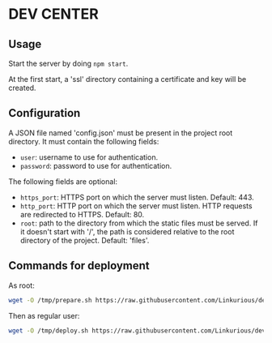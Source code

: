 # DEV CENTER

## Usage

Start the server by doing `npm start`.

At the first start, a 'ssl' directory containing a certificate and key will be created.

## Configuration

A JSON file named 'config.json' must be present in the project root directory. It must contain the following fields:

* `user`: username to use for authentication.
* `password`: password to use for authentication.

The following fields are optional:

* `https_port`: HTTPS port on which the server must listen. Default: 443.
* `http_port`: HTTP port on which the server must listen. HTTP requests are redirected to HTTPS. Default: 80.
* `root`: path to the directory from which the static files must be served. If it doesn't start with '/', the path
is considered relative to the root directory of the project. Default: 'files'.

## Commands for deployment

As root:

```bash
wget -O /tmp/prepare.sh https://raw.githubusercontent.com/Linkurious/dev-center/master/scripts/prepare.sh && bash /tmp/prepare.sh
```

Then as regular user:

```bash
wget -O /tmp/deploy.sh https://raw.githubusercontent.com/Linkurious/dev-center/master/scripts/deploy.sh && bash /tmp/deploy.sh
```